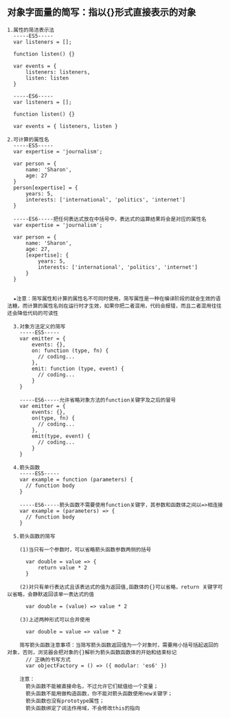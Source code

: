 ## 对象字面量的简写：指以{}形式直接表示的对象
    
    1.属性的简洁表示法
      -----ES5-----
      var listeners = [];

      function listen() {}

      var events = {
          listeners: listeners,
          listen: listen
      }

      -----ES6-----
      var listeners = [];

      function listen() {}

      var events = { listeners, listen }
    
    2.可计算的属性名
      -----ES5-----
      var expertise = 'journalism';

      var person = {
          name: 'Sharon',
          age: 27
      }
      person[expertise] = {
          years: 5,
          interests: ['international', 'politics', 'internet']
      }

      -----ES6-----把任何表达式放在中括号中，表达式的运算结果将会是对应的属性名
      var expertise = 'journalism';

      var person = {
          name: 'Sharon',
          age: 27,
          [expertise]: {
              years: 5,
              interests: ['international', 'politics', 'internet']
          }
      }
      
      
      ★注意：简写属性和计算的属性名不可同时使用，简写属性是一种在编译阶段的就会生效的语法糖，而计算的属性名则在运行时才生效，如果你把二者混用，代码会报错，而且二者混用往往还会降低代码的可读性
      
      3.对象方法定义的简写
        -----ES5-----
        var emitter = {
            events: {},
            on: function (type, fn) {
              // coding...
            },
            emit: function (type, event) {
              // coding...
            }
        }

        -----ES6-----允许省略对象方法的function关键字及之后的冒号
        var emitter = {
            events: {},
            on(type, fn) {
              // coding...
            },
            emit(type, event) {
              // coding...
            }
        }
        
      4.箭头函数
        -----ES5-----
        var example = function (parameters) {
          // function body
        }
        
        -----ES6-----箭头函数不需要使用function关键字，其参数和函数体之间以=>相连接
        var example = (parameters) => {
          // function body
        }
        
      5.箭头函数的简写
      
        (1)当只有一个参数时，可以省略箭头函数参数两侧的括号

          var double = value => {
              return value * 2
          }

        (2)对只有单行表达式且该表达式的值为返回值,函数体的{}可以省略，return 关键字可以省略，会静默返回该单一表达式的值

          var double = (value) => value * 2

        (3)上述两种形式可以合并使用

          var double = value => value * 2
          
        简写箭头函数注意事项：当简写箭头函数返回值为一个对象时，需要用小括号括起返回的对象，否则，浏览器会把对象的{}解析为箭头函数函数体的开始和结束标记
          // 正确的书写方式
          var objectFactory = () => ({ modular: 'es6' })
          
        注意：
          箭头函数不能被直接命名，不过允许它们赋值给一个变量；
          箭头函数不能用做构造函数，你不能对箭头函数使用new关键字；
          箭头函数也没有prototype属性；
          箭头函数绑定了词法作用域，不会修改this的指向

      
      






















